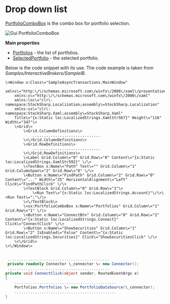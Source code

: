 # Drop down list

[PortfolioComboBox](../api/StockSharp.Xaml.PortfolioComboBox.html) is the combo box for portfolio selection.

![Gui PortfolioComboBox](~/images/Gui_PortfolioComboBox.png)

**Main properties**

- [Portfolios](../api/StockSharp.Xaml.PortfolioComboBox.Portfolios.html) \- the list of portfolios.
- [SelectedPortfolio](../api/StockSharp.Xaml.PortfolioComboBox.SelectedPortfolio.html) \- the selected portfolio.

Below is the code snippet with its use. The code example is taken from *Samples\/InteractiveBrokers\/SampleIB*. 

```xaml
\<Window x:Class\="SampleAsyncTransactions.MainWindow"
    xmlns\="http:\/\/schemas.microsoft.com\/winfx\/2006\/xaml\/presentation"
    xmlns:x\="http:\/\/schemas.microsoft.com\/winfx\/2006\/xaml"
    xmlns:loc\="clr\-namespace:StockSharp.Localization;assembly\=StockSharp.Localization"
    xmlns:sx\="clr\-namespace:StockSharp.Xaml;assembly\=StockSharp.Xaml"
    Title\="{x:Static loc:LocalizedStrings.XamlStr567}" Height\="116" Width\="347"\>
	\<Grid\>
		\<Grid.ColumnDefinitions\>
			..............................
		\<\/Grid.ColumnDefinitions\>
		\<Grid.RowDefinitions\>
			..............................
		\<\/Grid.RowDefinitions\>
		\<Label Grid.Column\="0" Grid.Row\="0" Content\="{x:Static loc:LocalizedStrings.XamlStr592}" \/\>
		\<TextBox x:Name\="Path" Text\="" Grid.Column\="1" Grid.ColumnSpan\="2" Grid.Row\="0" \/\>
		\<Button x:Name\="FindPath" Grid.Column\="2" Grid.Row\="0" Content\="..." Width\="25" HorizontalAlignment\="Left" Click\="FindPathClick" \/\>
		\<TextBlock Grid.Column\="0" Grid.Row\="1"\>
			\<Run Text\="{x:Static loc:LocalizedStrings.Account}"\/\>\<Run Text\=":"\/\>
		\<\/TextBlock\>
        \<sx:PortfolioComboBox x:Name\="Portfolios" Grid.Column\="1" Grid.Row\="1" \/\>
		\<Button x:Name\="ConnectBtn" Grid.Column\="0" Grid.Row\="2" Content\="{x:Static loc:LocalizedStrings.Connect}" Click\="ConnectClick" \/\>
		\<Button x:Name\="ShowSecurities" Grid.Column\="1" Grid.Row\="2" IsEnabled\="False" Content\="{x:Static loc:LocalizedStrings.Securities}" Click\="ShowSecuritiesClick" \/\>
	\<\/Grid\>
\<\/Window\>
	  				
```
```cs
 .............................................
 private readonly Connector \_connector \= new Connector();
 .............................................
private void ConnectClick(object sender, RoutedEventArgs e)
{
	.............................................
	Portfolios.Portfolios \= new PortfolioDataSource(\_connector);	
	.............................................
}
	  				
```
